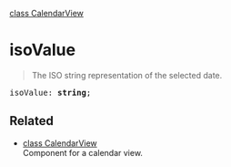 [class CalendarView](CalendarView.md)

# isoValue

> The ISO string representation of the selected date.

<pre class="docgen_signature">isoValue: <b>string</b>;</pre>

## Related

- [<!--{ref:class}-->class CalendarView](CalendarView.md) \
    Component for a calendar view.
